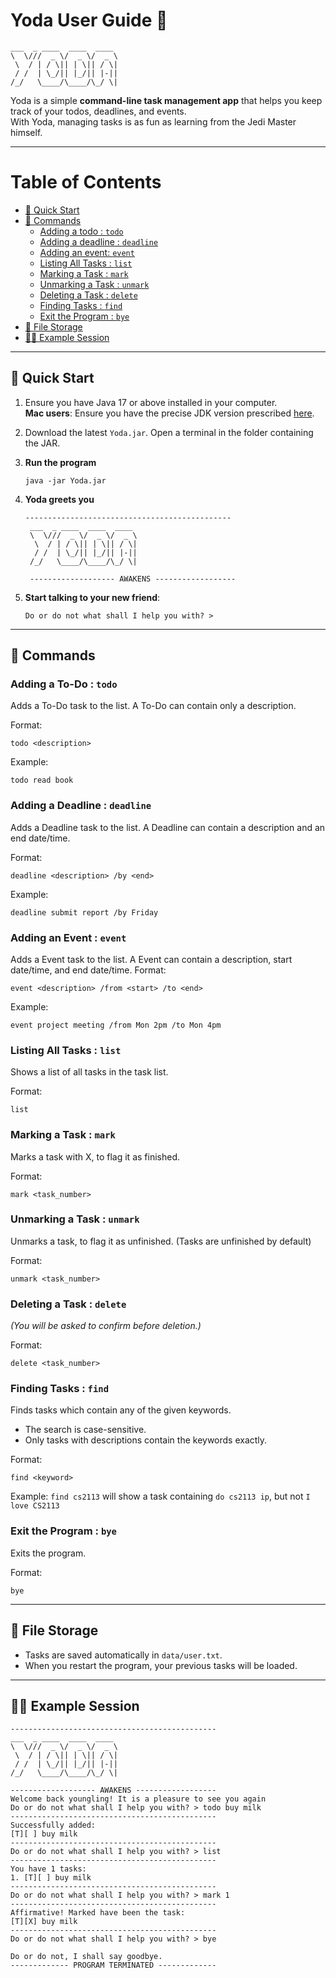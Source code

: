# Yoda User Guide 📝


```
___  _ ____  ____  ____ 
\  \///  _ \/  _ \/  _ \
 \  / | / \|| | \|| / \|
 / /  | \_/|| |_/|| |-||
/_/   \____/\____/\_/ \|
```

Yoda is a simple **command-line task management app** that helps you keep track of your todos, deadlines, and events.  
With Yoda, managing tasks is as fun as learning from the Jedi Master himself.

---
# Table of Contents

- [🚀 Quick Start](#-quick-start)
- [📖 Commands](#-commands)
    - [Adding a todo : `todo`](#adding-a-to-do--todo)
    - [Adding a deadline : `deadline`](#adding-a-deadline--deadline)
    - [Adding an event: `event`](#adding-an-event--event)
    - [Listing All Tasks : `list`](#listing-all-tasks--list)
    - [Marking a Task : `mark`](#marking-a-task--mark)
    - [Unmarking a Task : `unmark`](#unmarking-a-task--unmark)
    - [Deleting a Task : `delete`](#deleting-a-task--delete)
    - [Finding Tasks : `find`](#finding-tasks--find)
    - [Exit the Program : `bye`](#exit-the-program--bye)
- [💾 File Storage](#-file-storage)
- [🧑‍💻 Example Session](#-example-session)


---

## 🚀 Quick Start

1. Ensure you have Java 17 or above installed in your computer.\
   **Mac users**: Ensure you have the precise JDK version prescribed
   [here](https://se-education.org/guides/tutorials/javaInstallationMac.html).


2. Download the latest `Yoda.jar`.
Open a terminal in the folder containing the JAR.


3. **Run the program**
   ```
   java -jar Yoda.jar
   ```


4. **Yoda greets you**
   ```
   ----------------------------------------------
    ___  _ ____  ____  ____ 
    \  \///  _ \/  _ \/  _ \
     \  / | / \|| | \|| / \|
     / /  | \_/|| |_/|| |-||
    /_/   \____/\____/\_/ \|
    
    ------------------- AWAKENS ------------------
   ```

5. **Start talking to your new friend**:
   ```
   Do or do not what shall I help you with? >
   ```

---

## 📖 Commands

### Adding a To-Do : `todo`
Adds a To-Do task to the list. A To-Do can contain only a description.

Format:
```
todo <description>
```
Example:
```
todo read book
```

### Adding a Deadline : `deadline`
Adds a Deadline task to the list. A Deadline can contain a description and an end date/time.

Format:
```
deadline <description> /by <end>
```
Example:
```
deadline submit report /by Friday
```

### Adding an Event : `event`
Adds a Event task to the list. A Event can contain a description, start date/time, and end date/time.
Format:
```
event <description> /from <start> /to <end>
```
Example:
```
event project meeting /from Mon 2pm /to Mon 4pm
```

### Listing All Tasks : `list`

Shows a list of all tasks in the task list.

Format:
```
list
```

### Marking a Task : `mark`

Marks a task with X, to flag it as finished.

Format:
```
mark <task_number>
```

### Unmarking a Task : `unmark`

Unmarks a task, to flag it as unfinished. (Tasks are unfinished by default)

Format:
```
unmark <task_number>
```

### Deleting a Task : `delete`
*(You will be asked to confirm before deletion.)*

Format:
```
delete <task_number>
```


### Finding Tasks : `find`
Finds tasks which contain any of the given keywords.
- The search is case-sensitive.
- Only tasks with descriptions contain the keywords exactly.

Format:
```
find <keyword>
```
Example:
`find cs2113` will show a task containing `do cs2113 ip`, but not `I love CS2113`

### Exit the Program : `bye`

Exits the program.

Format:
```
bye
```

---

## 💾 File Storage
- Tasks are saved automatically in `data/user.txt`.
- When you restart the program, your previous tasks will be loaded.

---

## 🧑‍💻 Example Session

```
----------------------------------------------
___  _ ____  ____  ____ 
\  \///  _ \/  _ \/  _ \
 \  / | / \|| | \|| / \|
 / /  | \_/|| |_/|| |-||
/_/   \____/\____/\_/ \|
                        
------------------- AWAKENS ------------------
Welcome back youngling! It is a pleasure to see you again
Do or do not what shall I help you with? > todo buy milk
----------------------------------------------
Successfully added: 
[T][ ] buy milk
----------------------------------------------
Do or do not what shall I help you with? > list
----------------------------------------------
You have 1 tasks:
1. [T][ ] buy milk
----------------------------------------------
Do or do not what shall I help you with? > mark 1
----------------------------------------------
Affirmative! Marked have been the task:
[T][X] buy milk
----------------------------------------------
Do or do not what shall I help you with? > bye

Do or do not, I shall say goodbye.
------------- PROGRAM TERMINATED -------------
```